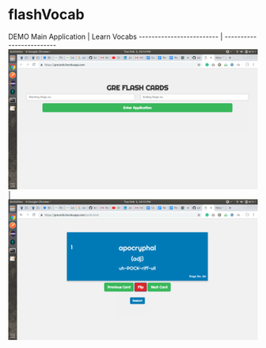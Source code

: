 # flashVocab

DEMO
Main Application | Learn Vocabs
------------------------- | -------------------------
![main app](https://github.com/jatin82/flashVocab/blob/master/main.png) | ![main app](https://github.com/jatin82/flashVocab/blob/master/learn.png)
